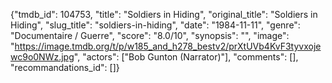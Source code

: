 {"tmdb_id": 104753, "title": "Soldiers in Hiding", "original_title": "Soldiers in Hiding", "slug_title": "soldiers-in-hiding", "date": "1984-11-11", "genre": "Documentaire / Guerre", "score": "8.0/10", "synopsis": "", "image": "https://image.tmdb.org/t/p/w185_and_h278_bestv2/prXtUVb4KvF3tyvxojewc9o0NWz.jpg", "actors": ["Bob Gunton (Narrator)"], "comments": [], "recommandations_id": []}